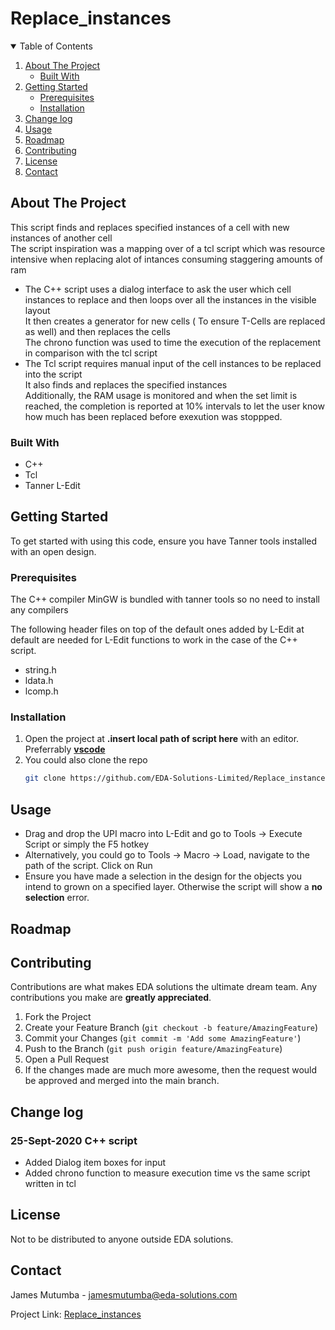#  Replace_instances


<!-- TABLE OF CONTENTS -->
<details open="open">
  <summary>Table of Contents</summary>
  <ol>
    <li>
      <a href="#about-the-project">About The Project</a>
      <ul>
        <li><a href="#built-with">Built With</a></li>
      </ul>
    </li>
    <li>
      <a href="#getting-started">Getting Started</a>
      <ul>
        <li><a href="#prerequisites">Prerequisites</a></li>
        <li><a href="#installation">Installation</a></li>
      </ul>
    </li>
    <li><a href="#change-log">Change log</a></li>
    <li><a href="#usage">Usage</a></li>
    <li><a href="#roadmap">Roadmap</a></li>
    <li><a href="#contributing">Contributing</a></li>
    <li><a href="#license">License</a></li>
    <li><a href="#contact">Contact</a></li>
  </ol>
</details>



<!-- ABOUT THE PROJECT -->
## About The Project

This script finds and replaces specified instances of a cell with new instances of another cell  
The script inspiration was a mapping over of a tcl script which was resource intensive when replacing alot of intances consuming staggering amounts of ram  
* The C++ script uses a dialog interface to ask the user which cell instances to replace and then loops over all the instances in the visible layout  
It then creates a generator for new cells ( To ensure T-Cells are replaced as well) and then replaces the cells  
The chrono function was used to time the execution of the replacement in comparison with the tcl script  
* The Tcl script requires manual input of the cell instances to be replaced into the script  
It also finds and replaces the specified instances  
Additionally, the RAM usage is monitored and when the set limit is reached, the completion is reported at 10% intervals to let the user know how much has been replaced before exexution was stoppped.  

### Built With

* C++
* Tcl
* Tanner L-Edit 


<!-- GETTING STARTED -->
## Getting Started

To get started with using this code, ensure you have Tanner tools installed with an open design.

### Prerequisites
The C++ compiler MinGW is bundled with tanner tools so no need to install any compilers

The following header files on top of the default ones added by L-Edit at default  are needed for L-Edit functions to work in the case of the C++ script.
* string.h
* ldata.h
* lcomp.h


### Installation

1. Open the project at **.insert local path of script here** with an editor. Preferrably [**vscode**](https://code.visualstudio.com/)
2. You could also clone the repo
   ```sh
   git clone https://github.com/EDA-Solutions-Limited/Replace_instances.git

<!-- MAKING CHANGES -->
## Usage

- Drag and drop the UPI macro into L-Edit and go to Tools -> Execute Script or simply the F5 hotkey 
- Alternatively, you could go to Tools -> Macro -> Load, navigate to the path of the script. Click on Run
- Ensure you have made a selection in the design for the objects you intend to grown on a specified layer. Otherwise the script will show a **no selection** error.


<!-- ROADMAP -->
## Roadmap


<!-- CONTRIBUTING -->
## Contributing

Contributions are what makes EDA solutions the ultimate dream team. Any contributions you make are **greatly appreciated**.

1. Fork the Project
2. Create your Feature Branch (`git checkout -b feature/AmazingFeature`)
3. Commit your Changes (`git commit -m 'Add some AmazingFeature'`)
4. Push to the Branch (`git push origin feature/AmazingFeature`)
5. Open a Pull Request
6. If the changes made are much more awesome, then the request would be approved and merged into the main branch. 

<!-- CHANGE LOG -->
## Change log
### 25-Sept-2020 C++ script
* Added Dialog item boxes for input
* Added chrono function to measure execution time vs the same script written in tcl

<!-- LICENSE -->
## License

Not to be distributed to anyone outside EDA solutions. 

<!-- CONTACT -->
## Contact

James Mutumba  - jamesmutumba@eda-solutions.com

Project Link: [Replace_instances](https://github.com/EDA-Solutions-Limited/Replace_instances)
